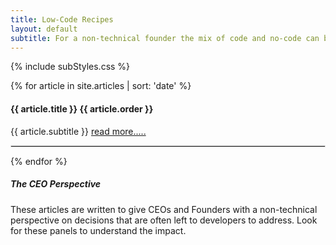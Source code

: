 ```yaml
---
title: Low-Code Recipes
layout: default
subtitle: For a non-technical founder the mix of code and no-code can be a challenge. Here are some approaches to demystify the decision-making processes.
---
```


{% include subStyles.css %}

{% for article in site.articles | sort: 'date' %}
  <div class="row">
    <div class="col-6">
      <h4>
        {{ article.title }} {{ article.order }}
      </h4>
    </div>
    <div class="col-6">
      {{ article.subtitle }}
      <a href="{{ article.url }}">read more.....</a>
    </div>
  </div>
  <hr>
{% endfor %}

<div class="mt-5 mb-5 tech-note">
    <h5>
     The CEO Perspective
    </h5>
    <p>
        These articles are written to give CEOs and Founders with
        a non-technical perspective on decisions that are often left
        to developers to address. Look for these panels to understand
        the impact.
    </p>
</div>

<style>
 hr { border: 1px solid #DFDFDF; }
</style>